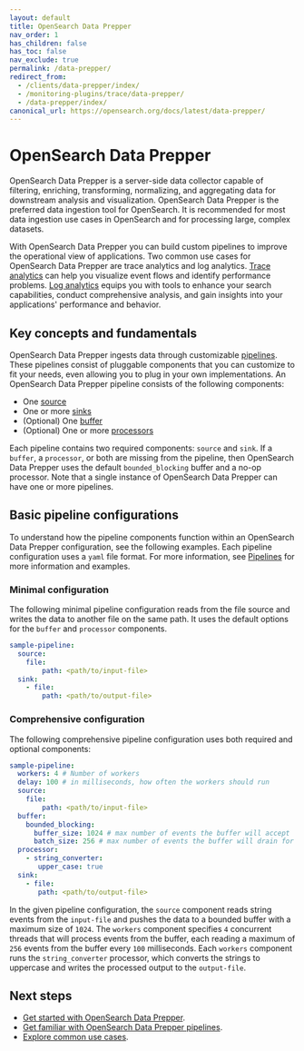 ```yaml
---
layout: default
title: OpenSearch Data Prepper 
nav_order: 1
has_children: false
has_toc: false
nav_exclude: true
permalink: /data-prepper/
redirect_from: 
  - /clients/data-prepper/index/
  - /monitoring-plugins/trace/data-prepper/
  - /data-prepper/index/
canonical_url: https://opensearch.org/docs/latest/data-prepper/
---
```


# OpenSearch Data Prepper

OpenSearch Data Prepper is a server-side data collector capable of filtering, enriching, transforming, normalizing, and aggregating data for downstream analysis and visualization. OpenSearch Data Prepper is the preferred data ingestion tool for OpenSearch. It is recommended for most data ingestion use cases in OpenSearch and for processing large, complex datasets.

With OpenSearch Data Prepper you can build custom pipelines to improve the operational view of applications. Two common use cases for OpenSearch Data Prepper are trace analytics and log analytics. [Trace analytics]({{site.url}}{{site.baseurl}}/data-prepper/common-use-cases/trace-analytics/) can help you visualize event flows and identify performance problems. [Log analytics]({{site.url}}{{site.baseurl}}/data-prepper/common-use-cases/log-analytics/) equips you with tools to enhance your search capabilities, conduct comprehensive analysis, and gain insights into your applications' performance and behavior.

## Key concepts and fundamentals

OpenSearch Data Prepper ingests data through customizable [pipelines]({{site.url}}{{site.baseurl}}/data-prepper/pipelines/pipelines/). These pipelines consist of pluggable components that you can customize to fit your needs, even allowing you to plug in your own implementations. An OpenSearch Data Prepper pipeline consists of the following components: 

- One [source]({{site.url}}{{site.baseurl}}/data-prepper/pipelines/configuration/sources/sources/)
- One or more [sinks]({{site.url}}{{site.baseurl}}/data-prepper/pipelines/configuration/sinks/sinks/)
- (Optional) One [buffer]({{site.url}}{{site.baseurl}}/data-prepper/pipelines/configuration/buffers/buffers/)
- (Optional) One or more [processors]({{site.url}}{{site.baseurl}}/data-prepper/pipelines/configuration/processors/processors/)

Each pipeline contains two required components: `source` and `sink`. If a `buffer`, a `processor`, or both are missing from the pipeline, then OpenSearch Data Prepper uses the default `bounded_blocking` buffer and a no-op processor. Note that a single instance of OpenSearch Data Prepper can have one or more pipelines. 

## Basic pipeline configurations

To understand how the pipeline components function within an OpenSearch Data Prepper configuration, see the following examples. Each pipeline configuration uses a `yaml` file format. For more information, see [Pipelines]({{site.url}}{{site.baseurl}}/data-prepper/pipelines/pipelines/) for more information and examples.

### Minimal configuration

The following minimal pipeline configuration reads from the file source and writes the data to another file on the same path. It uses the default options for the `buffer` and `processor` components.

```yml
sample-pipeline:
  source:
    file:
        path: <path/to/input-file>
  sink:
    - file:
        path: <path/to/output-file>
```

### Comprehensive configuration

The following comprehensive pipeline configuration uses both required and optional components:

```yml
sample-pipeline:
  workers: 4 # Number of workers
  delay: 100 # in milliseconds, how often the workers should run
  source:
    file:
        path: <path/to/input-file>
  buffer:
    bounded_blocking:
      buffer_size: 1024 # max number of events the buffer will accept
      batch_size: 256 # max number of events the buffer will drain for each read
  processor:
    - string_converter:
       upper_case: true
  sink:
    - file:
       path: <path/to/output-file>
```

In the given pipeline configuration, the `source` component reads string events from the `input-file` and pushes the data to a bounded buffer with a maximum size of `1024`. The `workers` component specifies `4` concurrent threads that will process events from the buffer, each reading a maximum of `256` events from the buffer every `100` milliseconds. Each `workers` component runs the `string_converter` processor, which converts the strings to uppercase and writes the processed output to the `output-file`.

## Next steps

- [Get started with OpenSearch Data Prepper]({{site.url}}{{site.baseurl}}/data-prepper/getting-started/).
- [Get familiar with OpenSearch Data Prepper pipelines]({{site.url}}{{site.baseurl}}/data-prepper/pipelines/pipelines/).
- [Explore common use cases]({{site.url}}{{site.baseurl}}/data-prepper/common-use-cases/common-use-cases/). 
